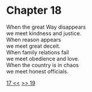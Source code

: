 # Chapter 18

When the great Way disappears  
we meet kindness and justice.  
When reason appears  
we meet great deceit.  
When family relations fail  
we meet obedience and love.  
When the country is in chaos  
we meet honest officials.

[17 <<](17.md) [>> 19](19.md)
